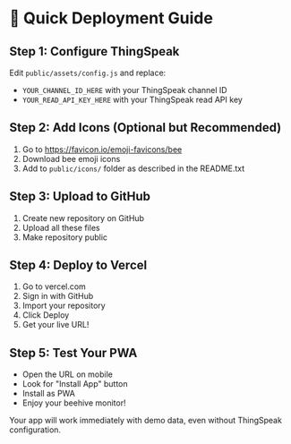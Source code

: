# 🚀 Quick Deployment Guide

## Step 1: Configure ThingSpeak
Edit `public/assets/config.js` and replace:
- `YOUR_CHANNEL_ID_HERE` with your ThingSpeak channel ID
- `YOUR_READ_API_KEY_HERE` with your ThingSpeak read API key

## Step 2: Add Icons (Optional but Recommended)
1. Go to https://favicon.io/emoji-favicons/bee
2. Download bee emoji icons
3. Add to `public/icons/` folder as described in the README.txt

## Step 3: Upload to GitHub
1. Create new repository on GitHub
2. Upload all these files
3. Make repository public

## Step 4: Deploy to Vercel
1. Go to vercel.com
2. Sign in with GitHub
3. Import your repository
4. Click Deploy
5. Get your live URL!

## Step 5: Test Your PWA
- Open the URL on mobile
- Look for "Install App" button
- Install as PWA
- Enjoy your beehive monitor!

Your app will work immediately with demo data, even without ThingSpeak configuration.

